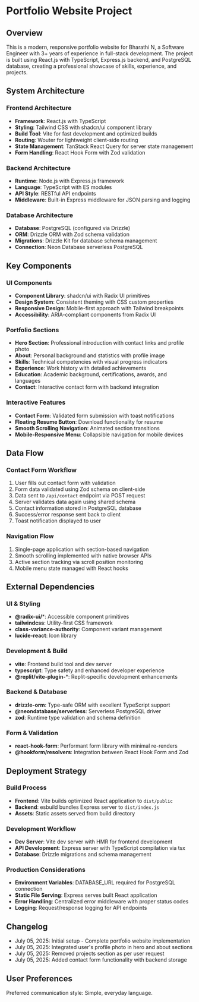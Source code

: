 # Portfolio Website Project

## Overview
This is a modern, responsive portfolio website for Bharathi N, a Software Engineer with 3+ years of experience in full-stack development. The project is built using React.js with TypeScript, Express.js backend, and PostgreSQL database, creating a professional showcase of skills, experience, and projects.

## System Architecture

### Frontend Architecture
- **Framework**: React.js with TypeScript
- **Styling**: Tailwind CSS with shadcn/ui component library
- **Build Tool**: Vite for fast development and optimized builds
- **Routing**: Wouter for lightweight client-side routing
- **State Management**: TanStack React Query for server state management
- **Form Handling**: React Hook Form with Zod validation

### Backend Architecture
- **Runtime**: Node.js with Express.js framework
- **Language**: TypeScript with ES modules
- **API Style**: RESTful API endpoints
- **Middleware**: Built-in Express middleware for JSON parsing and logging

### Database Architecture
- **Database**: PostgreSQL (configured via Drizzle)
- **ORM**: Drizzle ORM with Zod schema validation
- **Migrations**: Drizzle Kit for database schema management
- **Connection**: Neon Database serverless PostgreSQL

## Key Components

### UI Components
- **Component Library**: shadcn/ui with Radix UI primitives
- **Design System**: Consistent theming with CSS custom properties
- **Responsive Design**: Mobile-first approach with Tailwind breakpoints
- **Accessibility**: ARIA-compliant components from Radix UI

### Portfolio Sections
- **Hero Section**: Professional introduction with contact links and profile photo
- **About**: Personal background and statistics with profile image
- **Skills**: Technical competencies with visual progress indicators
- **Experience**: Work history with detailed achievements
- **Education**: Academic background, certifications, awards, and languages
- **Contact**: Interactive contact form with backend integration

### Interactive Features
- **Contact Form**: Validated form submission with toast notifications
- **Floating Resume Button**: Download functionality for resume
- **Smooth Scrolling Navigation**: Animated section transitions
- **Mobile-Responsive Menu**: Collapsible navigation for mobile devices

## Data Flow

### Contact Form Workflow
1. User fills out contact form with validation
2. Form data validated using Zod schema on client-side
3. Data sent to `/api/contact` endpoint via POST request
4. Server validates data again using shared schema
5. Contact information stored in PostgreSQL database
6. Success/error response sent back to client
7. Toast notification displayed to user

### Navigation Flow
1. Single-page application with section-based navigation
2. Smooth scrolling implemented with native browser APIs
3. Active section tracking via scroll position monitoring
4. Mobile menu state managed with React hooks

## External Dependencies

### UI & Styling
- **@radix-ui/***: Accessible component primitives
- **tailwindcss**: Utility-first CSS framework
- **class-variance-authority**: Component variant management
- **lucide-react**: Icon library

### Development & Build
- **vite**: Frontend build tool and dev server
- **typescript**: Type safety and enhanced developer experience
- **@replit/vite-plugin-***: Replit-specific development enhancements

### Backend & Database
- **drizzle-orm**: Type-safe ORM with excellent TypeScript support
- **@neondatabase/serverless**: Serverless PostgreSQL driver
- **zod**: Runtime type validation and schema definition

### Form & Validation
- **react-hook-form**: Performant form library with minimal re-renders
- **@hookform/resolvers**: Integration between React Hook Form and Zod

## Deployment Strategy

### Build Process
- **Frontend**: Vite builds optimized React application to `dist/public`
- **Backend**: esbuild bundles Express server to `dist/index.js`
- **Assets**: Static assets served from build directory

### Development Workflow
- **Dev Server**: Vite dev server with HMR for frontend development
- **API Development**: Express server with TypeScript compilation via tsx
- **Database**: Drizzle migrations and schema management

### Production Considerations
- **Environment Variables**: DATABASE_URL required for PostgreSQL connection
- **Static File Serving**: Express serves built React application
- **Error Handling**: Centralized error middleware with proper status codes
- **Logging**: Request/response logging for API endpoints

## Changelog
- July 05, 2025: Initial setup - Complete portfolio website implementation
- July 05, 2025: Integrated user's profile photo in hero and about sections
- July 05, 2025: Removed projects section as per user request
- July 05, 2025: Added contact form functionality with backend storage

## User Preferences
Preferred communication style: Simple, everyday language.